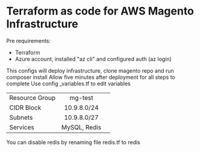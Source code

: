 # Terraform as code for AWS Magento Infrastructure

Pre requirements:
 - Terraform
 - Azure account, installed "az cli" and configured auth (az login)

This configs will deploy infrastructure, clone magento repo and run composer install
Allow five minutes after deployment for all steps to complete
Use config _variables.tf to edit variables


| | | |
| ------------- |:-------------:| -----:|
| Resource Group | mg-test | |
|CIDR Block| 10.9.8.0/24 | |
| Subnets |  10.9.8.0/27 | |
|Services| MySQL, Redis | |

You can disable redis by renaming file redis.tf to redis
